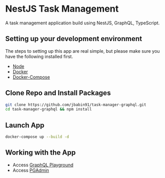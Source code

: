 # NestJS Task Management

A task management application build using NestJS, GraphQL, TypeScript.

## Setting up your development environment

The steps to setting up this app are real simple, but please make sure you have the following installed first.

- [Node](https://nodejs.org)
- [Docker](https://www.docker.com)
- [Docker-Compose](https://docs.docker.com/compose)

## Clone Repo and Install Packages

```bash
git clone https://github.com/jbabin91/task-manager-graphql.git
cd task-manager-graphql && npm install
```

## Launch App

```bash
docker-compose up --build -d
```

## Working with the App

- Access [GraphQL Playground](http://localhost:3000/graphql)
- Access [PGAdmin](http://localhost:5050)
